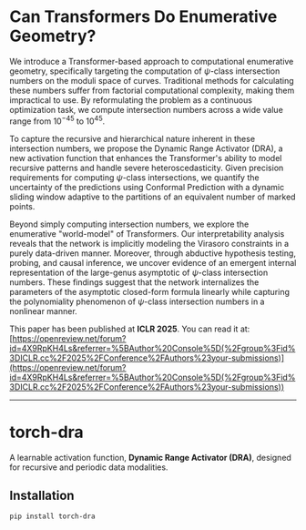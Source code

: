 # Can Transformers Do Enumerative Geometry?

We introduce a Transformer-based approach to computational enumerative geometry, specifically targeting the computation of $\psi$-class intersection numbers on the moduli space of curves. Traditional methods for calculating these numbers suffer from factorial computational complexity, making them impractical to use. By reformulating the problem as a continuous optimization task, we compute intersection numbers across a wide value range from $10^{-45}$ to $10^{45}$.  

To capture the recursive and hierarchical nature inherent in these intersection numbers, we propose the Dynamic Range Activator (DRA), a new activation function that enhances the Transformer's ability to model recursive patterns and handle severe heteroscedasticity. Given precision requirements for computing $\psi$-class intersections, we quantify the uncertainty of the predictions using Conformal Prediction with a dynamic sliding window adaptive to the partitions of an equivalent number of marked points.  

Beyond simply computing intersection numbers, we explore the enumerative "world-model" of Transformers. Our interpretability analysis reveals that the network is implicitly modeling the Virasoro constraints in a purely data-driven manner. Moreover, through abductive hypothesis testing, probing, and causal inference, we uncover evidence of an emergent internal representation of the large-genus asymptotic of $\psi$-class intersection numbers. These findings suggest that the network internalizes the parameters of the asymptotic closed-form formula linearly while capturing the polynomiality phenomenon of $\psi$-class intersection numbers in a nonlinear manner.  

This paper has been published at **ICLR 2025**. You can read it at:  
[https://openreview.net/forum?id=4X9RpKH4Ls&referrer=%5BAuthor%20Console%5D(%2Fgroup%3Fid%3DICLR.cc%2F2025%2FConference%2FAuthors%23your-submissions)](https://openreview.net/forum?id=4X9RpKH4Ls&referrer=%5BAuthor%20Console%5D(%2Fgroup%3Fid%3DICLR.cc%2F2025%2FConference%2FAuthors%23your-submissions))

---

# torch-dra  

A learnable activation function, **Dynamic Range Activator (DRA)**, designed for recursive and periodic data modalities.  

## Installation  

```bash
pip install torch-dra
```  

